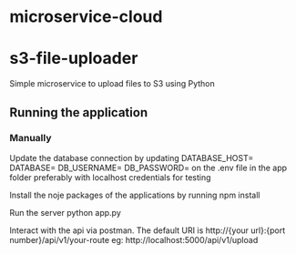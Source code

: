 # microservice-cloud
# s3-file-uploader
Simple microservice to upload files to S3 using Python

## Running the application
### Manually
Update the database connection by updating
DATABASE_HOST=
DATABASE=
DB_USERNAME=
DB_PASSWORD=
on the .env file in the app folder preferably with localhost credentials for testing

Install the noje packages of the applications by running npm install

Run the server python app.py

Interact with the api via postman. The default URI is http://{your url}:{port number}/api/v1/your-route eg: http://localhost:5000/api/v1/upload
